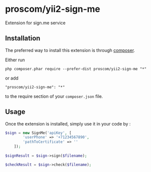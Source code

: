 proscom/yii2-sign-me
==========================
Extension for sign.me service

Installation
------------

The preferred way to install this extension is through [composer](http://getcomposer.org/download/).

Either run

```
php composer.phar require --prefer-dist proscom/yii2-sign-me "*"
```

or add

```
"proscom/yii2-sign-me": "*"
```

to the require section of your `composer.json` file.


Usage
-----

Once the extension is installed, simply use it in your code by  :

```php
$sign = new SignMe('apiKey', [
        'userPhone' => '+71234567890',
        'pathToCertificate' => ''
    ]);
    
$signResult = $sign->sign($filename);

$checkResult = $sign->check($filename);
```
